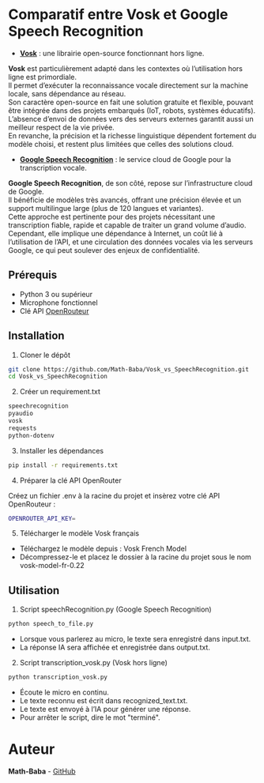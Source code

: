 # Comparatif entre Vosk et Google Speech Recognition

- **[Vosk](https://alphacephei.com/vosk/)** : une librairie open-source fonctionnant hors ligne.

**Vosk** est particulièrement adapté dans les contextes où l’utilisation hors ligne est primordiale.  
Il permet d’exécuter la reconnaissance vocale directement sur la machine locale, sans dépendance au réseau.  
Son caractère open-source en fait une solution gratuite et flexible, pouvant être intégrée dans des projets embarqués (IoT, robots, systèmes éducatifs).  
L’absence d’envoi de données vers des serveurs externes garantit aussi un meilleur respect de la vie privée.  
En revanche, la précision et la richesse linguistique dépendent fortement du modèle choisi, et restent plus limitées que celles des solutions cloud.


- **[Google Speech Recognition](https://cloud.google.com/speech-to-text/)** : le service cloud de Google pour la transcription vocale.
  
**Google Speech Recognition**, de son côté, repose sur l’infrastructure cloud de Google.  
Il bénéficie de modèles très avancés, offrant une précision élevée et un support multilingue large (plus de 120 langues et variantes).  
Cette approche est pertinente pour des projets nécessitant une transcription fiable, rapide et capable de traiter un grand volume d’audio.  
Cependant, elle implique une dépendance à Internet, un coût lié à l’utilisation de l’API, et une circulation des données vocales via les serveurs Google, ce qui peut soulever des enjeux de confidentialité.  

## Prérequis
* Python 3 ou supérieur
* Microphone fonctionnel
* Clé API [OpenRouteur](https://openrouter.ai/)

## Installation
1. Cloner le dépôt
```bash
git clone https://github.com/Math-Baba/Vosk_vs_SpeechRecognition.git
cd Vosk_vs_SpeechRecognition
```

2. Créer un requirement.txt
```bash
speechrecognition
pyaudio
vosk
requests
python-dotenv
```

3. Installer les dépendances
```bash
pip install -r requirements.txt
```

4. Préparer la clé API OpenRouter

Créez un fichier .env à la racine du projet et insèrez votre clé API OpenRouteur :
```bash
OPENROUTER_API_KEY=
```

5. Télécharger le modèle Vosk français
   
* Téléchargez le modèle depuis : Vosk French Model
* Décompressez-le et placez le dossier à la racine du projet sous le nom vosk-model-fr-0.22

## Utilisation

1. Script speechRecognition.py (Google Speech Recognition)
```bash
python speech_to_file.py
```
* Lorsque vous parlerez au micro, le texte sera enregistré dans input.txt.
* La réponse IA sera affichée et enregistrée dans output.txt.

2. Script transcription_vosk.py (Vosk hors ligne)
```bash
python transcription_vosk.py
```
* Écoute le micro en continu.
* Le texte reconnu est écrit dans recognized_text.txt.
* Le texte est envoyé à l’IA pour générer une réponse.
* Pour arrêter le script, dire le mot "terminé".

# Auteur
**Math-Baba** - [GitHub](https://github.com/Math-Baba)
